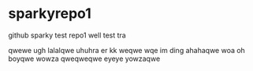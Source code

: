 # sparkyrepo1
github sparky test repo1
well
test
tra  

qwewe
ugh
lalalqwe
uhuhra
er
kk
weqwe wqe
im ding ahahaqwe 
woa
oh boyqwe
wowza
qweqweqwe
eyeye
yowzaqwe
